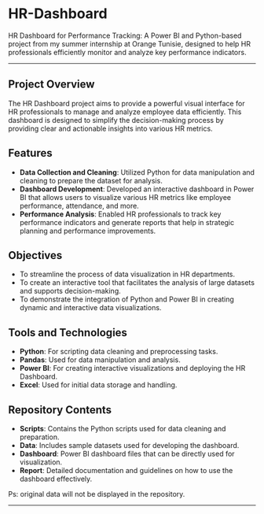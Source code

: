 # HR-Dashboard
HR Dashboard for Performance Tracking: A Power BI and Python-based project from my summer internship at Orange Tunisie, designed to help HR professionals efficiently monitor and analyze key performance indicators.

---

## Project Overview

The HR Dashboard project aims to provide a powerful visual interface for HR professionals to manage and analyze employee data efficiently. This dashboard is designed to simplify the decision-making process by providing clear and actionable insights into various HR metrics.

## Features

- **Data Collection and Cleaning**: Utilized Python for data manipulation and cleaning to prepare the dataset for analysis.
- **Dashboard Development**: Developed an interactive dashboard in Power BI that allows users to visualize various HR metrics like employee performance, attendance, and more.
- **Performance Analysis**: Enabled HR professionals to track key performance indicators and generate reports that help in strategic planning and performance improvements.

## Objectives

- To streamline the process of data visualization in HR departments.
- To create an interactive tool that facilitates the analysis of large datasets and supports decision-making.
- To demonstrate the integration of Python and Power BI in creating dynamic and interactive data visualizations.

## Tools and Technologies

- **Python**: For scripting data cleaning and preprocessing tasks.
- **Pandas**: Used for data manipulation and analysis.
- **Power BI**: For creating interactive visualizations and deploying the HR Dashboard.
- **Excel**: Used for initial data storage and handling.

## Repository Contents

- **Scripts**: Contains the Python scripts used for data cleaning and preparation.
- **Data**: Includes sample datasets used for developing the dashboard.
- **Dashboard**: Power BI dashboard files that can be directly used for visualization.
- **Report**: Detailed documentation and guidelines on how to use the dashboard effectively.

Ps: original data will not be displayed in the repository.

---
